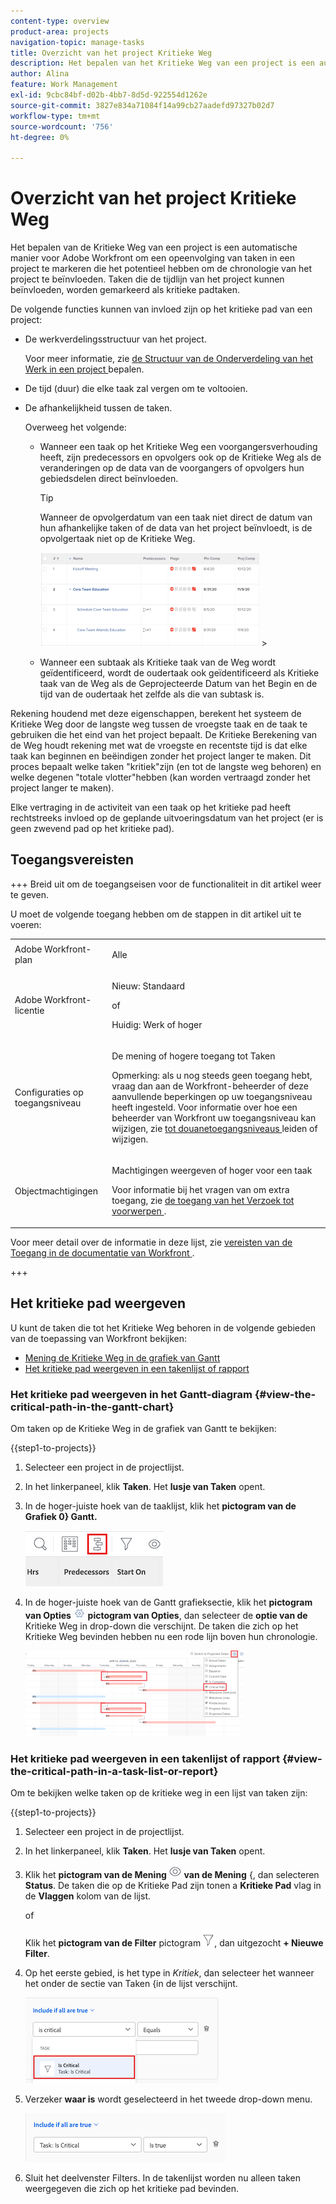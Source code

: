 ```yaml
---
content-type: overview
product-area: projects
navigation-topic: manage-tasks
title: Overzicht van het project Kritieke Weg
description: Het bepalen van het Kritieke Weg van een project is een automatische manier voor Adobe Workfront om een opeenvolging van taken in een project te markeren die het potentieel hebben om de chronologie van het project te beïnvloeden. Taken die de tijdlijn van het project kunnen beïnvloeden, worden gemarkeerd als kritieke padtaken.
author: Alina
feature: Work Management
exl-id: 9cbc84bf-d02b-4bb7-8d5d-922554d1262e
source-git-commit: 3827e834a71084f14a99cb27aadefd97327b02d7
workflow-type: tm+mt
source-wordcount: '756'
ht-degree: 0%

---
```


# Overzicht van het project Kritieke Weg

<!-- Audited: 5/2025 -->

Het bepalen van de Kritieke Weg van een project is een automatische manier voor Adobe Workfront om een opeenvolging van taken in een project te markeren die het potentieel hebben om de chronologie van het project te beïnvloeden. Taken die de tijdlijn van het project kunnen beïnvloeden, worden gemarkeerd als kritieke padtaken.

De volgende functies kunnen van invloed zijn op het kritieke pad van een project:

* De werkverdelingsstructuur van het project.

  Voor meer informatie, zie [ de Structuur van de Onderverdeling van het Werk in een project ](../../../manage-work/projects/planning-a-project/determine-project-work-breakdown-structure.md) bepalen.

* De tijd (duur) die elke taak zal vergen om te voltooien.
* De afhankelijkheid tussen de taken.

  Overweeg het volgende:

   * Wanneer een taak op het Kritieke Weg een voorgangersverhouding heeft, zijn predecessors en opvolgers ook op de Kritieke Weg als de veranderingen op de data van de voorgangers of opvolgers hun gebiedsdelen direct beïnvloeden.

     >[!TIP]
     >
     >Wanneer de opvolgerdatum van een taak niet direct de datum van hun afhankelijke taken of de data van het project beïnvloedt, is de opvolgertaak niet op de Kritieke Weg.
     >
     >
     >![](assets/successor-not-on-critical-path-350x150.png)     >
     >

   * Wanneer een subtaak als Kritieke taak van de Weg wordt geïdentificeerd, wordt de oudertaak ook geïdentificeerd als Kritieke taak van de Weg als de Geprojecteerde Datum van het Begin en de tijd van de oudertaak het zelfde als die van subtask is.

Rekening houdend met deze eigenschappen, berekent het systeem de Kritieke Weg door de langste weg tussen de vroegste taak en de taak te gebruiken die het eind van het project bepaalt. De Kritieke Berekening van de Weg houdt rekening met wat de vroegste en recentste tijd is dat elke taak kan beginnen en beëindigen zonder het project langer te maken. Dit proces bepaalt welke taken &quot;kritiek&quot;zijn (en tot de langste weg behoren) en welke degenen &quot;totale vlotter&quot;hebben (kan worden vertraagd zonder het project langer te maken).

Elke vertraging in de activiteit van een taak op het kritieke pad heeft rechtstreeks invloed op de geplande uitvoeringsdatum van het project (er is geen zwevend pad op het kritieke pad).

## Toegangsvereisten

+++ Breid uit om de toegangseisen voor de functionaliteit in dit artikel weer te geven.

U moet de volgende toegang hebben om de stappen in dit artikel uit te voeren:

<table style="table-layout:auto"> 
 <col> 
 <col> 
 <tbody> 
  <tr> 
   <td role="rowheader">Adobe Workfront-plan</td> 
   <td> <p>Alle</p> </td> 
  </tr> 
  <tr> 
   <td role="rowheader">Adobe Workfront-licentie</td> 
   <td> 
   <p>Nieuw: Standaard<p>
   <p>of</p>
   <p>Huidig: Werk of hoger</p>
    </td> 
  </tr> 
  <tr> 
   <td role="rowheader">Configuraties op toegangsniveau</td> 
   <td> <p>De mening of hogere toegang tot Taken</p> <p>Opmerking: als u nog steeds geen toegang hebt, vraag dan aan de Workfront-beheerder of deze aanvullende beperkingen op uw toegangsniveau heeft ingesteld. Voor informatie over hoe een beheerder van Workfront uw toegangsniveau kan wijzigen, zie <a href="../../../administration-and-setup/add-users/configure-and-grant-access/create-modify-access-levels.md" class="MCXref xref"> tot douanetoegangsniveaus </a> leiden of wijzigen.</p> </td> 
  </tr> 
  <tr> 
   <td role="rowheader">Objectmachtigingen</td> 
   <td> <p>Machtigingen weergeven of hoger voor een taak </p> <p>Voor informatie bij het vragen van om extra toegang, zie <a href="../../../workfront-basics/grant-and-request-access-to-objects/request-access.md" class="MCXref xref"> de toegang van het Verzoek tot voorwerpen </a>.</p> </td> 
  </tr> 
 </tbody> 
</table>

Voor meer detail over de informatie in deze lijst, zie [ vereisten van de Toegang in de documentatie van Workfront ](/help/quicksilver/administration-and-setup/add-users/access-levels-and-object-permissions/access-level-requirements-in-documentation.md).


+++

## Het kritieke pad weergeven

U kunt de taken die tot het Kritieke Weg behoren in de volgende gebieden van de toepassing van Workfront bekijken:

* [ Mening de Kritieke Weg in de grafiek van Gantt ](#view-the-critical-path-in-the-gantt-chart)
* [Het kritieke pad weergeven in een takenlijst of rapport](#view-the-critical-path-in-a-task-list-or-report)

### Het kritieke pad weergeven in het Gantt-diagram {#view-the-critical-path-in-the-gantt-chart}

Om taken op de Kritieke Weg in de grafiek van Gantt te bekijken:

{{step1-to-projects}}

1. Selecteer een project in de projectlijst.

1. In het linkerpaneel, klik **Taken**. Het **lusje van Taken** opent.

1. In de hoger-juiste hoek van de taaklijst, klik het **pictogram van de Grafiek 0&rbrace; Gantt.**

   ![ gantt_chart_icon__1_.png ](assets/gantt-icon.png)

1. In de hoger-juiste hoek van de Gantt grafieksectie, klik het **pictogram van Opties ![ ](assets/options-icon.png) pictogram van Opties**, dan selecteer de **optie van de** Kritieke Weg in drop-down die verschijnt. De taken die zich op het Kritieke Weg bevinden hebben nu een rode lijn boven hun chronologie.

   ![ kritieke_path_on_gantt__1_.png ](assets/crtitical-path-on-gantt--1--350x137.png)

### Het kritieke pad weergeven in een takenlijst of rapport {#view-the-critical-path-in-a-task-list-or-report}

Om te bekijken welke taken op de kritieke weg in een lijst van taken zijn:

{{step1-to-projects}}

1. Selecteer een project in de projectlijst.

1. In het linkerpaneel, klik **Taken**. Het **lusje van Taken** opent.

1. Klik het **pictogram van de Mening ![ ](assets/view-icon.png) van de Mening** &lbrace;, dan selecteren **Status**. De taken die op de Kritieke Pad zijn tonen a **Kritieke Pad** vlag in de **Vlaggen** kolom van de lijst.

   of

   Klik het **pictogram van de Filter** pictogram ![ Filters ](assets/filters-icon.png), dan uitgezocht **+ Nieuwe Filter**.
1. Op het eerste gebied, is het type in *Kritiek*, dan selecteer het wanneer het onder de **&#x200B;**&#x200B;sectie van Taken &lbrace;in de lijst verschijnt.

   ![ Taak is kritieke filter ](assets/task-is-critical.png)

1. Verzeker **waar is** wordt geselecteerd in het tweede drop-down menu.

   ![ is ware drop-down ](assets/critical-path-filter.png)

1. Sluit het deelvenster Filters. In de takenlijst worden nu alleen taken weergegeven die zich op het kritieke pad bevinden.
